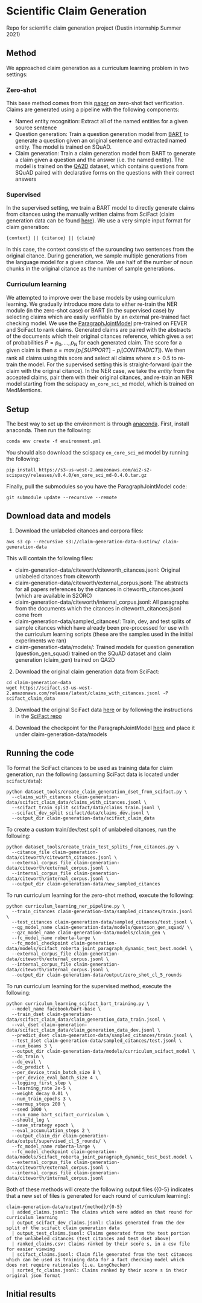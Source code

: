 # Scientific Claim Generation
Repo for scientific claim generation project (Dustin internship Summer 2021)

## Method
We approached claim generation as a curriculum learning problem in two settings:

### Zero-shot
This base method comes from this [paper](https://aclanthology.org/2021.acl-short.61/) on zero-shot fact verification. Claims are generated using a pipeline with the following components:

- Named entity recognition: Extract all of the named entities for a given source sentence
- Question generation: Train a question generation model from [BART](https://arxiv.org/abs/1910.13461) to generate a question given an original sentence and extracted named entity. The model is trained on SQuAD.
- Claim generation: Train a claim generation model from BART to generate a claim given a question and the answer (i.e. the named entity). The model is trained on the [QA2D](https://github.com/kelvinguu/qanli) dataset, which contains questions from SQuAD paired with declarative forms on the questions with their correct answers

### Supervised
In the supervised setting, we train a BART model to directly generate claims from citances using the manually written claims from SciFact (claim generation data can be found [here](https://scifact.s3-us-west-2.amazonaws.com/release/latest/claims_with_citances.jsonl)). We use a very simple input format for claim generation:

`{context} || {citance} || {claim}`

In this case, the context consists of the surounding two sentences from the original citance. During generation, we sample multiple generations from the language model for a given citance. We use half of the number of noun chunks in the original citance as the number of sample generations.

### Curriculum learning
We attempted to improve over the base models by using curriculum learning. We gradually introduce more data to either re-train the NER module (in the zero-shot case) or BART (in the supervised case) by selecting claims which are easily verifiable by an external pre-trained fact checking model. We use the [ParagraphJointModel](https://arxiv.org/abs/2012.14500) pre-trained on FEVER and SciFact to rank claims. Generated claims are paired with the abstracts of the documents which their original citances reference, which gives a set of probabilities $P = {p_0,...,p_N}$ for each generated claim. The score for a given claim is then $s = max_{i}(p_i[SUPPORT] - p_i[CONTRADICT])$. We then rank all claims using this score and select all claims where $s > 0.5$ to re-train the model. For the supervised setting this is straight-forward (pair the claim with the original citance). In the NER case, we take the *entity* from the accepted claims, pair them with their original citances, and re-train an NER model starting from the scispacy `en_core_sci_md` model, which is trained on MedMentions.

## Setup
The best way to set up the environment is through [anaconda](https://www.anaconda.com/products/individual). First, install anaconda. Then run the following:

`conda env create -f environment.yml`

You should also download the scispacy `en_core_sci_md` model by running the following:

`pip install https://s3-us-west-2.amazonaws.com/ai2-s2-scispacy/releases/v0.4.0/en_core_sci_md-0.4.0.tar.gz`

Finally, pull the submodules so you have the ParagraphJointModel code:

`git submodule update --recursive --remote`

## Download data and models
1. Download the unlabeled citances and corpora files:

`aws s3 cp --recursive s3://claim-generation-data-dustinw/ claim-generation-data`

This will contain the following files:
- claim-generation-data/citeworth/citeworth\_citances.jsonl: Original unlabeled citances from citeworth
- claim-generation-data/citeworth/external\_corpus.jsonl: The abstracts for all papers references by the citances in citeworth\_citances.jsonl (which are available in S2ORC)
- claim-generation-data/citeworth/internal\_corpus.jsonl: All paragraphs from the documents which the citances in citeworth\_citances.jsonl come from
- claim-generation-data/sampled_citances/: Train, dev, and test splits of sample citances which have already been pre-processed for use with the curriculum learning scripts (these are the samples used in the initial experiments we ran)
- claim-generation-data/models/: Trained models for question generation (question\_gen\_squad) trained on the SQuAD dataset and claim generation (claim\_gen) trained on QA2D

2. Download the original claim generation data from SciFact:

```
cd claim-generation-data
wget https://scifact.s3-us-west-2.amazonaws.com/release/latest/claims_with_citances.jsonl -P scifact_claim_data
```

3. Download the original SciFact data [here](https://scifact.s3-us-west-2.amazonaws.com/release/latest/data.tar.gz) or by following the instructions in the [SciFact repo](https://github.com/allenai/scifact)

4. Download the checkpoint for the ParagraphJointModel [here](https://drive.google.com/file/d/1hMrQzFe1EaJpCN9s3pF27Wu3amBbekiI/view?usp=sharing) and place it under claim-generation-data/models

## Running the code
To format the SciFact citances to be used as training data for claim generation, run the following (assuming SciFact data is located under `scifact/data`):

```
python dataset_tools/create_claim_generation_dset_from_scifact.py \
  --claims_with_citances claim-generation-data/scifact_claim_data/claims_with_citances.jsonl \
  --scifact_train_split scifact/data/claims_train.jsonl \
  --scifact_dev_split scifact/data/claims_dev.jsonl \
  --output_dir claim-generation-data/scifact_claim_data
```

To create a custom train/dev/test split of unlabeled citances, run the following:

```
python dataset_tools/create_train_test_splits_from_citances.py \
  --citance_file claim-generation-data/citeworth/citeworth_citances.jsonl \
  --external_corpus_file claim-generation-data/citeworth/external_corpus.jsonl \
  --internal_corpus_file claim-generation-data/citeworth/internal_corpus.jsonl \
  --output_dir claim-generation-data/new_sampled_citances
```

To run curriculum learning for the zero-shot method, execute the following:

```
python curriculum_learning_ner_pipeline.py \
  --train_citances claim-generation-data/sampled_citances/train.jsonl \
  --test_citances claim-generation-data/sampled_citances/test.jsonl \
  --qg_model_name claim-generation-data/models/question_gen_squad/ \
  --q2c_model_name claim-generation-data/models/claim_gen \
  --fc_model_name roberta-large \
  --fc_model_checkpoint claim-generation-data/models/scifact_roberta_joint_paragraph_dynamic_test_best.model \
  --external_corpus_file claim-generation-data/citeworth/external_corpus.jsonl \
  --internal_corpus_file claim-generation-data/citeworth/internal_corpus.jsonl \
  --output_dir claim-generation-data/output/zero_shot_cl_5_rounds
```

To run curriculum learning for the supervised method, execute the following:

```
python curriculum_learning_scifact_bart_training.py \
  --model_name facebook/bart-base \
  --train_dset claim-generation-data/scifact_claim_data/claim_generation_data_train.jsonl \
  --val_dset claim-generation-data/scifact_claim_data/claim_generation_data_dev.jsonl \
  --predict_dset claim-generation-data/sampled_citances/train.jsonl \
  --test_dset claim-generation-data/sampled_citances/test.jsonl \
  --num_beams 3 \
  --output_dir claim-generation-data/models/curriculum_scifact_model \
  --do_train \
  --do_eval \
  --do_predict \
  --per_device_train_batch_size 8 \
  --per_device_eval_batch_size 4 \
  --logging_first_step \
  --learning_rate 2e-5 \
  --weight_decay 0.01 \
  --num_train_epochs 3 \
  --warmup_steps 200 \
  --seed 1000 \
  --run_name bart_scifact_curriculum \
  --should_log \
  --save_strategy epoch \
  --eval_accumulation_steps 2 \
  --output_claim_dir claim-generation-data/output/supervised_cl_5_rounds/ \
  --fc_model_name roberta-large \
  --fc_model_checkpoint claim-generation-data/models/scifact_roberta_joint_paragraph_dynamic_test_best.model \
  --external_corpus_file claim-generation-data/citeworth/external_corpus.jsonl \
  --internal_corpus_file claim-generation-data/citeworth/internal_corpus.jsonl
```

Both of these methods will create the following output files ({0-5} indicates that a new set of files is generated for each round of curriculum learning):

```
claim-generation-data/output/{method}/{0-5}
  | added_claims.jsonl: The claims which were added on that round for curriculum learning
  | output_scifact_dev_claims.jsonl: Claims generated from the dev split of the scifact claim generation data
  | output_test_claims.jsonl: Claims generated from the test portion of the unlabeled citances (test_citances and test_dset above)
  | ranked_claims.csv: Claims ranked by their score s, in a csv file for easier viewing
  | scifact_claims.jsonl: Claim file generated from the test citances which can be used as training data for a fact checking model which does not require rationales (i.e. LongChecker)
  | sorted_fc_claims.jsonl: Claims ranked by their score s in their original json format
```

## Initial results
